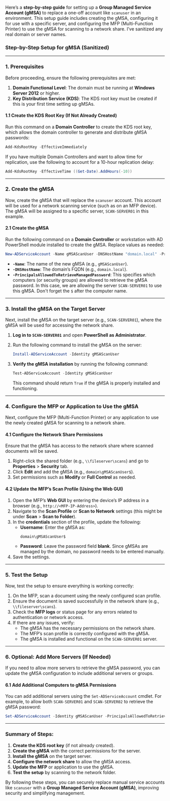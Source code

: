 Here’s a **step-by-step guide** for setting up a **Group Managed Service Account (gMSA)** to replace a one-off account like `scanuser` in an environment. This setup guide includes creating the gMSA, configuring it for use with a specific server, and configuring the MFP (Multi-Function Printer) to use the gMSA for scanning to a network share. I’ve sanitized any real domain or server names.

### **Step-by-Step Setup for gMSA (Sanitized)**

---

### **1. Prerequisites**

Before proceeding, ensure the following prerequisites are met:
1. **Domain Functional Level**: The domain must be running at **Windows Server 2012** or higher.
2. **Key Distribution Service (KDS)**: The KDS root key must be created if this is your first time setting up gMSAs.

#### **1.1 Create the KDS Root Key (If Not Already Created)**

Run this command on a **Domain Controller** to create the KDS root key, which allows the domain controller to generate and distribute gMSA passwords:

```powershell
Add-KdsRootKey -EffectiveImmediately
```

If you have multiple Domain Controllers and want to allow time for replication, use the following to account for a 10-hour replication delay:

```powershell
Add-KdsRootKey -EffectiveTime ((Get-Date).AddHours(-10))
```

---

### **2. Create the gMSA**

Now, create the gMSA that will replace the `scanuser` account. This account will be used for a network scanning service (such as on an MFP device). The gMSA will be assigned to a specific server, `SCAN-SERVER01` in this example.

#### **2.1 Create the gMSA**

Run the following command on a **Domain Controller** or workstation with AD PowerShell module installed to create the gMSA. Replace values as needed:

```powershell
New-ADServiceAccount -Name gMSAScanUser -DNSHostName "domain.local" -PrincipalsAllowedToRetrieveManagedPassword "SCAN-SERVER01$"
```

- **`-Name`**: The name of the new gMSA (e.g., `gMSAScanUser`).
- **`-DNSHostName`**: The domain’s FQDN (e.g., `domain.local`).
- **`-PrincipalsAllowedToRetrieveManagedPassword`**: This specifies which computers (or security groups) are allowed to retrieve the gMSA password. In this case, we are allowing the server `SCAN-SERVER01` to use this gMSA. Don't forget the `$` after the computer name.

---

### **3. Install the gMSA on the Target Server**

Next, install the gMSA on the target server (e.g., `SCAN-SERVER01`), where the gMSA will be used for accessing the network share.

1. **Log in to `SCAN-SERVER01`** and open **PowerShell as Administrator**.

2. Run the following command to install the gMSA on the server:

   ```powershell
   Install-ADServiceAccount -Identity gMSAScanUser
   ```

3. **Verify the gMSA installation** by running the following command:

   ```powershell
   Test-ADServiceAccount -Identity gMSAScanUser
   ```

   This command should return `True` if the gMSA is properly installed and functioning.

---

### **4. Configure the MFP or Application to Use the gMSA**

Next, configure the MFP (Multi-Function Printer) or any application to use the newly created gMSA for scanning to a network share.

#### **4.1 Configure the Network Share Permissions**

Ensure that the gMSA has access to the network share where scanned documents will be saved.

1. Right-click the shared folder (e.g., `\\fileserver\scans`) and go to **Properties** > **Security** tab.
2. Click **Edit** and add the gMSA (e.g., `domain\gMSAScanUser$`).
3. Set permissions such as **Modify** or **Full Control** as needed.

#### **4.2 Update the MFP’s Scan Profile (Using the Web GUI)**

1. Open the MFP’s **Web GUI** by entering the device’s IP address in a browser (e.g., `http://<MFP-IP-Address>`).
2. Navigate to the **Scan Profile** or **Scan to Network** settings (this might be under **Scan** > **Scan to Folder**).
3. In the **credentials** section of the profile, update the following:
   - **Username**: Enter the gMSA as:
     ```
     domain\gMSAScanUser$
     ```
   - **Password**: Leave the password field **blank**. Since gMSAs are managed by the domain, no password needs to be entered manually.
4. Save the settings.

---

### **5. Test the Setup**

Now, test the setup to ensure everything is working correctly:

1. On the MFP, scan a document using the newly configured scan profile.
2. Ensure the document is saved successfully in the network share (e.g., `\\fileserver\scans`).
3. Check the **MFP logs** or status page for any errors related to authentication or network access.
4. If there are any issues, verify:
   - The gMSA has the necessary permissions on the network share.
   - The MFP’s scan profile is correctly configured with the gMSA.
   - The gMSA is installed and functional on the `SCAN-SERVER01` server.

---

### **6. Optional: Add More Servers (If Needed)**

If you need to allow more servers to retrieve the gMSA password, you can update the gMSA configuration to include additional servers or groups.

#### **6.1 Add Additional Computers to gMSA Permissions**

You can add additional servers using the `Set-ADServiceAccount` cmdlet. For example, to allow both `SCAN-SERVER01` and `SCAN-SERVER02` to retrieve the gMSA password:

```powershell
Set-ADServiceAccount -Identity gMSAScanUser -PrincipalsAllowedToRetrieveManagedPassword "SCAN-SERVER01$", "SCAN-SERVER02$"
```

---

### **Summary of Steps**:
1. **Create the KDS root key** (if not already created).
2. **Create the gMSA** with the correct permissions for the server.
3. **Install the gMSA** on the target server.
4. **Configure the network share** to allow the gMSA access.
5. **Update the MFP** or application to use the gMSA.
6. **Test the setup** by scanning to the network folder.

By following these steps, you can securely replace manual service accounts like `scanuser` with a **Group Managed Service Account (gMSA)**, improving security and simplifying management.
